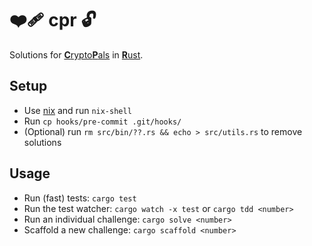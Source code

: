# ❤️‍🩹 cpr 🔓

Solutions for [**C**rypto**P**als][cryptopals] in [**R**ust][rust].

## Setup

* Use [nix][nix] and run `nix-shell`
* Run `cp hooks/pre-commit .git/hooks/`
* (Optional) run `rm src/bin/??.rs && echo > src/utils.rs` to remove solutions

## Usage

* Run (fast) tests: `cargo test`
* Run the test watcher: `cargo watch -x test` or `cargo tdd <number>`
* Run an individual challenge: `cargo solve <number>`
* Scaffold a new challenge: `cargo scaffold <number>`

[cryptopals]: https://www.cryptopals.com/
[nix]: https://nixos.org/
[rust]: https://www.rust-lang.org/